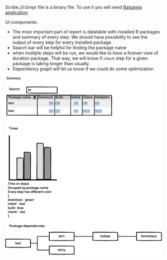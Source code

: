 
Scribe_UI.bmpr file is a binary file. To use it you will need [Balsamiq application](https://balsamiq.com/wireframes/)

UI components:

* The most important part of report is datatable with installed R packages and summary of every step. We should have possibility to see the output of every step for every installed package.
* Search bar will be helpful for finding the package name
* when multiple steps will be run, we would like to have a forever view of duration package. That way, we will know if `check` step for a given package is taking longer than usually.
* Dependency graph will let us know if we could do some optimization

![Scribe_UI.png](Scribe_UI.png "Scribe UI")
